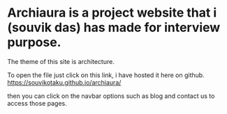 # Archiaura is a project website that i (souvik das) has made for interview purpose.

The theme of this site is architecture.

To open the file just click on this link, i have hosted it here on github.
https://souvikotaku.github.io/archiaura/

then you can click on the navbar options such as blog and contact us to access those pages.
